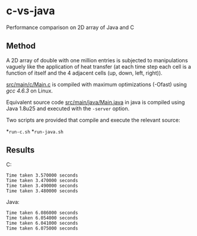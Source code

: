 # c-vs-java
Performance comparison on 2D array of Java and C

Method
----------
A 2D array of double with one million entries is subjected to manipulations vaguely like the application of heat transfer (at each time step each cell is a function of itself and the 4 adjacent cells (up, down, left, right)).

[src/main/c/Main.c](src/main/c/Main.c) is compiled with maximum optimizations (-Ofast) using *gcc 4.6.3* on Linux.

Equivalent source code [src/main/java/Main.java](src/main/java/Main.java) in java is compiled using Java 1.8u25 and executed with the ```-server``` option.

Two scripts are provided that compile and execute the relevant source:

*```run-c.sh```
*```run-java.sh```


Results
-----------
C:

```
Time taken 3.570000 seconds
Time taken 3.470000 seconds
Time taken 3.490000 seconds
Time taken 3.480000 seconds
```

Java:
```
Time taken 6.086000 seconds
Time taken 6.054000 seconds
Time taken 6.041000 seconds
Time taken 6.075000 seconds

```




